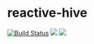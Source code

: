 reactive-hive
=============

[![Build Status](https://travis-ci.org/sksamuel/akka-patterns.png)](https://travis-ci.org/sksamuel/akka-patterns)
[<img src="https://img.shields.io/maven-central/v/com.sksamuel.akka/akka-patterns_2.10*.svg?label=latest%20release%20for%202.11"/>](http://search.maven.org/#search%7Cga%7C1%7Ca%3A%22avro4s-core_2.11%22)
[<img src="https://img.shields.io/maven-central/v/com.sksamuel.akka/akka-patterns_2.11*.svg?label=latest%20release%20for%202.12"/>](http://search.maven.org/#search%7Cga%7C1%7Cavro4s-core_2.12)
